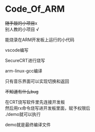 # Code_Of_ARM

~~随手敲的小项目~~x  
别人教的小项目 √

能烧录在ARM开发板上运行的小代码  

vscode编写  

SecureCRT进行烧写  

arm-linux-gcc编译


只有音乐界面可以实现切换和返回   


~~不知道有什么bug~~

在CRT烧写软件里先连接开发板  
然后用rx命令烧写进开发板里面，赋予权限后  
./demo就可以执行
 
demo就是最终编译文件
